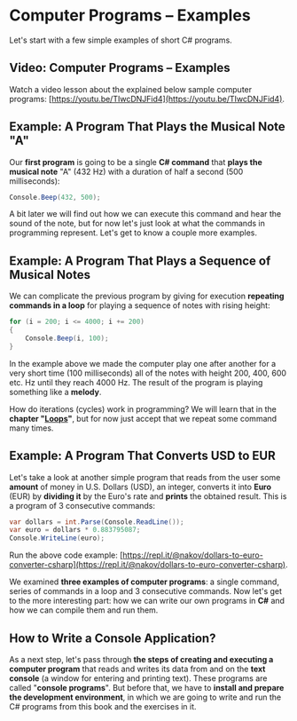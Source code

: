 # Computer Programs – Examples

Let's start with a few simple examples of short C\# programs.

## Video: Computer Programs – Examples

Watch a video lesson about the explained below sample computer programs: [https://youtu.be/TIwcDNJFid4](https://youtu.be/TIwcDNJFid4).

## Example: A Program That Plays the Musical Note "A"

Our **first program** is going to be a single **C\# command** that **plays the musical note** "A" \(432 Hz\) with a duration of half a second \(500 milliseconds\):

```csharp
Console.Beep(432, 500);
```

A bit later we will find out how we can execute this command and hear the sound of the note, but for now let's just look at what the commands in programming represent. Let's get to know a couple more examples.

## Example: A Program That Plays a Sequence of Musical Notes

We can complicate the previous program by giving for execution **repeating commands in a loop** for playing a sequence of notes with rising height:

```csharp
for (i = 200; i <= 4000; i += 200)
{
    Console.Beep(i, 100);
}
```

In the example above we made the computer play one after another for a very short time \(100 milliseconds\) all of the notes with height 200, 400, 600 etc. Hz until they reach 4000 Hz. The result of the program is playing something like a **melody**.

How do iterations \(cycles\) work in programming? We will learn that in the **chapter "**[**Loops**](/Content/Chapter-5-1-loops/overview.md)**"**, but for now just accept that we repeat some command many times.

## Example: A Program That Converts USD to EUR

Let's take a look at another simple program that reads from the user some **amount** of money in U.S. Dollars \(USD\), an integer, converts it into **Euro** \(EUR\) by **dividing it** by the Euro's rate and **prints** the obtained result. This is a program of 3 consecutive commands:

```csharp
var dollars = int.Parse(Console.ReadLine());
var euro = dollars * 0.883795087;
Console.WriteLine(euro);
```

Run the above code example: [https://repl.it/@nakov/dollars-to-euro-converter-csharp](https://repl.it/@nakov/dollars-to-euro-converter-csharp).

We examined **three examples of computer programs**: a single command, series of commands in a loop and 3 consecutive commands. Now let's get to the more interesting part: how we can write our own programs in **C\#** and how we can compile them and run them.

## How to Write a Console Application?

As a next step, let's pass through **the steps of creating and executing a computer program** that reads and writes its data from and on the **text console** \(a window for entering and printing text\). These programs are called "**console programs**". But before that, we have to **install and prepare the development environment**, in which we are going to write and run the C\# programs from this book and the exercises in it.

